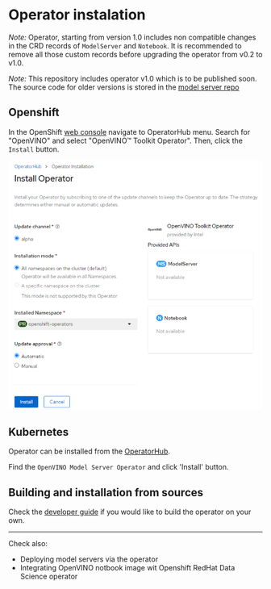 # Operator instalation

*Note:* Operator, starting from version 1.0 includes non compatible changes in the CRD records of `ModelServer` and `Notebook`.
It is recommended to remove all those custom records before upgrading the operator from v0.2 to v1.0.

*Note:* This repository includes operator v1.0 which is to be published soon. The source code for older versions is stored in the [model server repo](https://github.com/openvinotoolkit/model_server/tree/main/extras)

## Openshift

In the OpenShift [web console](https://docs.openshift.com/container-platform/4.10/web_console/web-console.html) navigate to OperatorHub menu. Search for "OpenVINO" and select "OpenVINO™ Toolkit Operator". Then, click the `Install` button.

![installation](install.png)

## Kubernetes

Operator can be installed from the [OperatorHub](https://operatorhub.io/operator).

Find the `OpenVINO Model Server Operator` and click 'Install' button.


## Building and installation from sources

Check the [developer guide](developer_guide.md) if you would like to build the operator on your own.

***

Check also:
- Deploying model servers via the operator
- Integrating OpenVINO notbook image wit Openshift RedHat Data Science operator 
